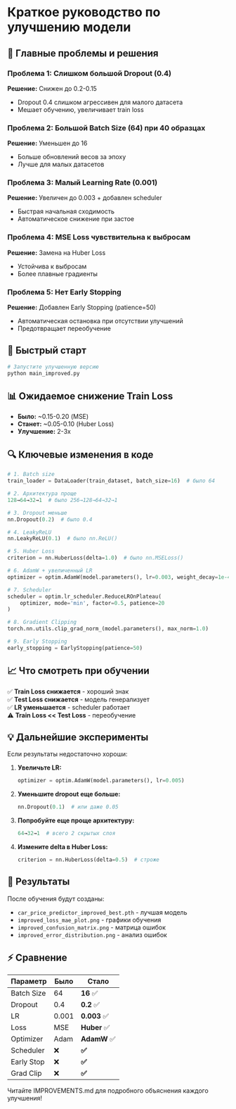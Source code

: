 # Краткое руководство по улучшению модели

## 🎯 Главные проблемы и решения

### Проблема 1: Слишком большой Dropout (0.4)
**Решение:** Снижен до 0.2-0.15
- Dropout 0.4 слишком агрессивен для малого датасета
- Мешает обучению, увеличивает train loss

### Проблема 2: Большой Batch Size (64) при 40 образцах
**Решение:** Уменьшен до 16
- Больше обновлений весов за эпоху
- Лучше для малых датасетов

### Проблема 3: Малый Learning Rate (0.001)
**Решение:** Увеличен до 0.003 + добавлен scheduler
- Быстрая начальная сходимость
- Автоматическое снижение при застое

### Проблема 4: MSE Loss чувствительна к выбросам
**Решение:** Замена на Huber Loss
- Устойчива к выбросам
- Более плавные градиенты

### Проблема 5: Нет Early Stopping
**Решение:** Добавлен Early Stopping (patience=50)
- Автоматическая остановка при отсутствии улучшений
- Предотвращает переобучение

## 🚀 Быстрый старт

```bash
# Запустите улучшенную версию
python main_improved.py
```

## 📊 Ожидаемое снижение Train Loss

- **Было:** ~0.15-0.20 (MSE)
- **Станет:** ~0.05-0.10 (Huber Loss)
- **Улучшение:** 2-3x

## 🔍 Ключевые изменения в коде

```python
# 1. Batch size
train_loader = DataLoader(train_dataset, batch_size=16)  # было 64

# 2. Архитектура проще
128→64→32→1  # было 256→128→64→32→1

# 3. Dropout меньше
nn.Dropout(0.2)  # было 0.4

# 4. LeakyReLU
nn.LeakyReLU(0.1)  # было nn.ReLU()

# 5. Huber Loss
criterion = nn.HuberLoss(delta=1.0)  # было nn.MSELoss()

# 6. AdamW + увеличенный LR
optimizer = optim.AdamW(model.parameters(), lr=0.003, weight_decay=1e-4)

# 7. Scheduler
scheduler = optim.lr_scheduler.ReduceLROnPlateau(
    optimizer, mode='min', factor=0.5, patience=20
)

# 8. Gradient Clipping
torch.nn.utils.clip_grad_norm_(model.parameters(), max_norm=1.0)

# 9. Early Stopping
early_stopping = EarlyStopping(patience=50)
```

## 📈 Что смотреть при обучении

✅ **Train Loss снижается** - хороший знак  
✅ **Test Loss снижается** - модель генерализует  
✅ **LR уменьшается** - scheduler работает  
⚠️ **Train Loss << Test Loss** - переобучение  

## 💡 Дальнейшие эксперименты

Если результаты недостаточно хороши:

1. **Увеличьте LR:**
   ```python
   optimizer = optim.AdamW(model.parameters(), lr=0.005)
   ```

2. **Уменьшите dropout еще больше:**
   ```python
   nn.Dropout(0.1)  # или даже 0.05
   ```

3. **Попробуйте еще проще архитектуру:**
   ```python
   64→32→1  # всего 2 скрытых слоя
   ```

4. **Измените delta в Huber Loss:**
   ```python
   criterion = nn.HuberLoss(delta=0.5)  # строже
   ```

## 📁 Результаты

После обучения будут созданы:
- `car_price_predictor_improved_best.pth` - лучшая модель
- `improved_loss_mae_plot.png` - графики обучения
- `improved_confusion_matrix.png` - матрица ошибок
- `improved_error_distribution.png` - анализ ошибок

## ⚡ Сравнение

| Параметр | Было | Стало |
|----------|------|-------|
| Batch Size | 64 | **16** ✅ |
| Dropout | 0.4 | **0.2** ✅ |
| LR | 0.001 | **0.003** ✅ |
| Loss | MSE | **Huber** ✅ |
| Optimizer | Adam | **AdamW** ✅ |
| Scheduler | ❌ | **✅** |
| Early Stop | ❌ | **✅** |
| Grad Clip | ❌ | **✅** |

Читайте IMPROVEMENTS.md для подробного объяснения каждого улучшения!
